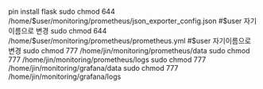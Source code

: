 pin install flask
sudo chmod 644 /home/$user/monitoring/prometheus/json_exporter_config.json    #$user 자기이름으로 변경
sudo chmod 644 /home/$user/monitoring/prometheus/prometheus.yml               #$user 자기이름으로 변경
sudo chmod 777 /home/jin/monitoring/prometheus/data
sudo chmod 777 /home/jin/monitoring/prometheus/logs
sudo chmod 777 /home/jin/monitoring/grafana/data
sudo chmod 777 /home/jin/monitoring/grafana/logs

